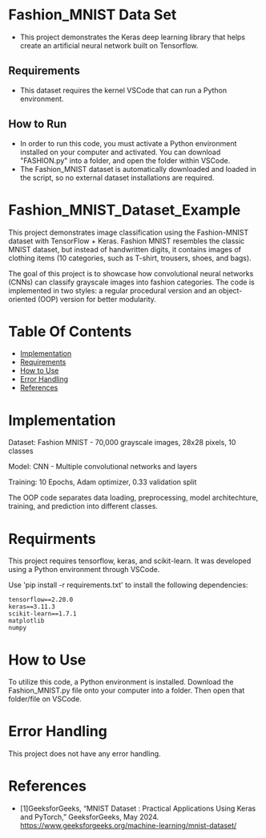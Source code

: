 # Fashion_MNIST Data Set
- This project demonstrates the Keras deep learning library that helps create an artificial neural network built on Tensorflow.

## Requirements
- This dataset requires the kernel VSCode that can run a Python environment.

## How to Run
- In order to run this code, you must activate a Python environment installed on your computer and activated. You can download "FASHION.py" into a folder, and open the folder within VSCode.
- The Fashion_MNIST dataset is automatically downloaded and loaded in the script, so no external dataset installations are required.

# Fashion_MNIST_Dataset_Example
This project demonstrates image classification using the Fashion-MNIST dataset with TensorFlow + Keras. Fashion MNIST resembles the classic MNIST dataset, but instead of handwritten digits, it contains images of clothing items (10 categories, such as T-shirt, trousers, shoes, and bags).

The goal of this project is to showcase how convolutional neural networks (CNNs) can classify grayscale images into fashion categories. The code is implemented in two styles: a regular procedural version and an object-oriented (OOP) version for better modularity.

# Table Of Contents
- [Implementation](#implementation)
- [Requirements](#requirments)
- [How to Use](#how-to-use)
- [Error Handling](#error-handling)
- [References](#references)

# Implementation
Dataset: Fashion MNIST - 70,000 grayscale images, 28x28 pixels, 10 classes

Model: CNN - Multiple convolutional networks and layers

Training: 10 Epochs, Adam optimizer, 0.33 validation split

The OOP code separates data loading, preprocessing, model architechture, training, and prediction into different classes. 

# Requirments 
This project requires tensorflow, keras, and scikit-learn. It was developed using a Python environment through VSCode.

Use 'pip install -r requirements.txt' to install the following dependencies:

```
tensorflow==2.20.0
keras==3.11.3
scikit-learn==1.7.1
matplotlib
numpy
```
# How to Use
To utilize this code, a Python environment is installed. Download the Fashion_MNIST.py file onto your computer into a folder. Then open that folder/file on VSCode.

# Error Handling 
This project does not have any error handling. 

# References 
- [1]GeeksforGeeks, “MNIST Dataset : Practical Applications Using Keras and PyTorch,” GeeksforGeeks, May 2024. https://www.geeksforgeeks.org/machine-learning/mnist-dataset/

